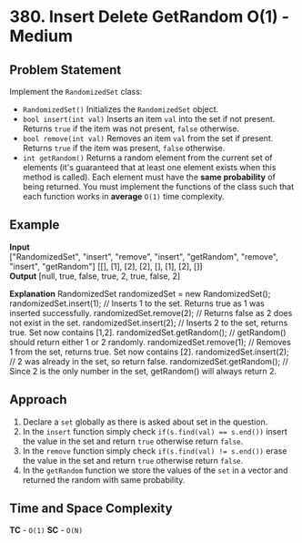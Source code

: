 # 380. Insert Delete GetRandom O(1) - Medium

## Problem Statement
Implement the `RandomizedSet` class:

- `RandomizedSet()` Initializes the `RandomizedSet` object.
- `bool insert(int val)` Inserts an item `val` into the set if not present. Returns `true` if the item was not present, `false` otherwise.
- `bool remove(int val)` Removes an item `val` from the set if present. Returns `true` if the item was present, `false` otherwise.
- `int getRandom()` Returns a random element from the current set of elements (it's guaranteed that at least one element exists when this method is called). Each element must have the **same probability** of being returned.
You must implement the functions of the class such that each function works in **average** `O(1)` time complexity.

## Example
**Input**<br>
["RandomizedSet", "insert", "remove", "insert", "getRandom", "remove", "insert", "getRandom"]
[[], [1], [2], [2], [], [1], [2], []]<br>
**Output**
[null, true, false, true, 2, true, false, 2]<br>

**Explanation**
RandomizedSet randomizedSet = new RandomizedSet();
randomizedSet.insert(1); // Inserts 1 to the set. Returns true as 1 was inserted successfully.
randomizedSet.remove(2); // Returns false as 2 does not exist in the set.
randomizedSet.insert(2); // Inserts 2 to the set, returns true. Set now contains [1,2].
randomizedSet.getRandom(); // getRandom() should return either 1 or 2 randomly.
randomizedSet.remove(1); // Removes 1 from the set, returns true. Set now contains [2].
randomizedSet.insert(2); // 2 was already in the set, so return false.
randomizedSet.getRandom(); // Since 2 is the only number in the set, getRandom() will always return 2.

## Approach
1. Declare a `set` globally as there is asked about set in the question.
2. In the `insert` function simply check `if(s.find(val) == s.end())` insert the value in the set and return `true` otherwise return `false`.
3. In the `remove` function simply check `if(s.find(val) != s.end())` erase the value in the set and return `true` otherwise return `false`.
4. In the `getRandom` function we store the values of the `set` in a vector and returned the random with same probability.

## Time and Space Complexity
**TC** - `O(1)`
**SC** - `O(N)`
